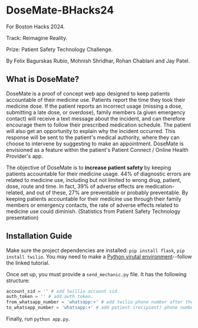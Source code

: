 # DoseMate-BHacks24
For Boston Hacks 2024.

Track: Reimagine Reality.

Prize: Patient Safety Technology Challenge. 

By Felix Bagurskas Rubio, Mohnish Shridhar, Rohan Chablani and Jay Patel. 

## What is DoseMate?

DoseMate is a proof of concept web app designed to keep patients accountable of their medicine use. Patients report the time they took their medicine dose. If the patient reports an incorrect usage (missing a dose, submitting a late dose, or overdose), family members (a given emergency contact) will receive a text message about the incident, and can therefore encourage them to follow their prescribed medication schedule. The patient will also get an opportunity to explain why the incident occurred. This response will be sent to the patient's medical authority, where they can choose to intervene by suggesting to make an appointment. DoseMate is envisioned as a feature within the patient's Patient Connect / Online Health Provider's app. 

The objective of DoseMate is to **increase patient safety** by keeping patients accountable for their medicine usage. 44% of diagnostic errors are related to medicine use, including but not limited to wrong drug, patient, dose, route and time. In fact, 39% of adverse effects are medication-related, and out of these, 27% are preventable or probably preventable. By keeping patients accountable for their medicine use through their family members or emergency contacts, the rate of adverse effects related to medicine use could diminish. (Statistics from Patient Safety Technology presentation)

## Installation Guide
Make sure the project dependencies are installed: `pip install flask`, `pip install twilio`. You may need to make a [Python virutal environment](https://docs.python.org/3/library/venv.html)--follow the linked tutorial.

Once set up, you must provide a `send_mechanic.py` file. It has the following structure:
```python
account_sid = '' # add twillio account sid.
auth_token = '' # add auth token.
from_whatsapp_number = 'whatsapp:+' # add twilio phone number after the +
to_whatsapp_number = 'whatsapp:+' # add patient (recipient) phone number after the +.
```


Finally, run `python app.py`.
